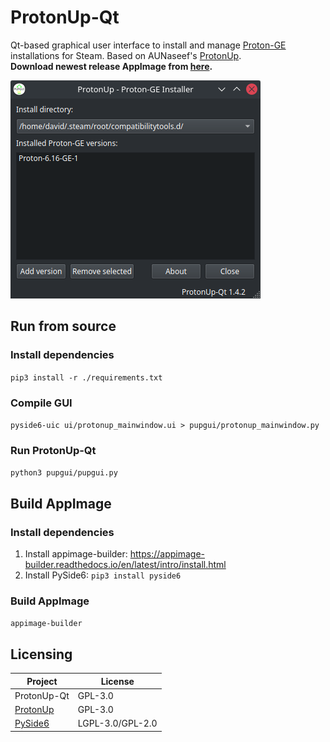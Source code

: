# ProtonUp-Qt
Qt-based graphical user interface to install and manage [Proton-GE](https://github.com/GloriousEggroll/proton-ge-custom) installations for Steam. Based on AUNaseef's [ProtonUp](https://github.com/AUNaseef/protonup).  
**Download newest release AppImage from [here](https://github.com/DavidoTek/ProtonUp-Qt/releases).**  

![ProtonUp-Qt Screenshot](screenshot1.png)

## Run from source
### Install dependencies
`pip3 install -r ./requirements.txt`
### Compile GUI
`pyside6-uic ui/protonup_mainwindow.ui > pupgui/protonup_mainwindow.py`
### Run ProtonUp-Qt
`python3 pupgui/pupgui.py`

## Build AppImage
### Install dependencies
1. Install appimage-builder: https://appimage-builder.readthedocs.io/en/latest/intro/install.html  
2. Install PySide6: `pip3 install pyside6`
### Build AppImage
`appimage-builder`

## Licensing
Project|License
-------|--------
ProtonUp-Qt|GPL-3.0
[ProtonUp](https://pypi.org/project/protonup/)|GPL-3.0
[PySide6](https://pypi.org/project/PySide6/)|LGPL-3.0/GPL-2.0
